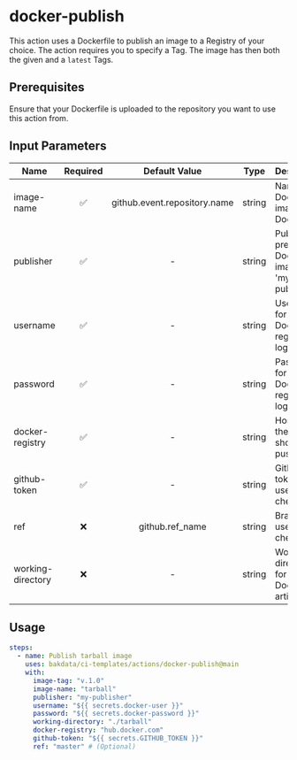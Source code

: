 # docker-publish

This action uses a Dockerfile to publish an image to a Registry of your choice. The action requires you to specify a Tag. The image has then both the given and a `latest` Tags.

## Prerequisites

Ensure that your Dockerfile is uploaded to the repository you want to use this action from.

## Input Parameters

| Name              | Required |        Default Value         |  Type  | Description                                            |
| ----------------- | :------: | :--------------------------: | :----: | ------------------------------------------------------ |
| image-name        |    ✅    | github.event.repository.name | string | Name of Docker image on Dockerhub                      |
| publisher         |    ✅    |              -               | string | Publisher to prefix Docker image (e.g. 'my-publisher') |
| username          |    ✅    |              -               | string | Username for the Docker registry login                 |
| password          |    ✅    |              -               | string | Password for the Docker registry login                 |
| docker-registry   |    ✅    |              -               | string | Host where the image should be pushed to.              |
| github-token      |    ✅    |              -               | string | Github token to use for checkout.                      |
| ref               |    ❌    |       github.ref_name        | string | Branch to use for the checkout.                        |
| working-directory |    ❌    |              -               | string | Working directory for your Docker artifacts            |

## Usage

```yaml
steps:
  - name: Publish tarball image
    uses: bakdata/ci-templates/actions/docker-publish@main
    with:
      image-tag: "v.1.0"
      image-name: "tarball"
      publisher: "my-publisher"
      username: "${{ secrets.docker-user }}"
      password: "${{ secrets.docker-password }}"
      working-directory: "./tarball"
      docker-registry: "hub.docker.com"
      github-token: "${{ secrets.GITHUB_TOKEN }}"
      ref: "master" # (Optional)
```
